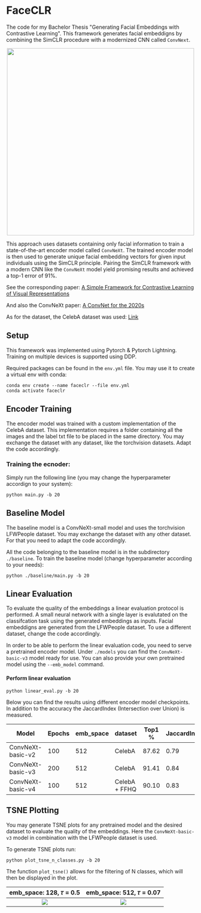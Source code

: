 # FaceCLR

The code for my Bachelor Thesis "Generating Facial Embeddings with Contrastive Learning". This framework generates facial embeddigns by combining the SimCLR procedure with a modernized CNN called `ConvNext`.


<p align="center">
  <img src="https://blogger.googleusercontent.com/img/b/R29vZ2xl/AVvXsEjYoytcASjUsD6ADwOKGUeefo8jyqKgSpSsDV9K3mk7qPSVFGoUnNiHVWr7oHmXHDVb_RbpSasgVZAZpiGcc0_mT4bj2ny11Pa95Y5U5FgFPP0RV3yZOm31gff1HjZvqpzHTKYSP64EozHS/s640/image4.gif" width="500"/>
</p>

This approach uses datasets containing only facial information to train a state-of-the-art encoder model called `ConvNeXt`.  The trained encoder model is then used to generate unique facial embedding vectors for given input individuals using the SimCLR principle. 
Pairing the SimCLR framework with a modern CNN like the `ConvNeXt` model yield promising results and achieved a top-1 error of 91%.

See the corresponding paper: [A Simple Framework for Contrastive Learning of Visual Representations](https://arxiv.org/abs/2002.05709)

And also the ConvNeXt paper: [A ConvNet for the 2020s](https://arxiv.org/abs/2201.03545)

As for the dataset, the CelebA dataset was used: [Link](https://mmlab.ie.cuhk.edu.hk/projects/CelebA.html)
## Setup

This framework was implemented using Pytorch & Pytorch Lightning. Training on multiple devices is supported using DDP.

Required packages can be found in the ```env.yml``` file. You may use it to create a virtual env with conda:

```
conda env create --name faceclr --file env.yml
conda activate faceclr
```

## Encoder Training

The encoder model was trained with a custom implementation of the CelebA dataset. This implementation requires a folder containing all the images and the label txt file to be placed in the same directory.
You may exchange the dataset with any dataset, like the torchvision datasets. Adapt the code accordingly.

### Training the ecnoder:

Simply run the following line (you may change the hyperparameter accordign to your system):


```
python main.py -b 20
```

## Baseline Model

The baseline model is a ConvNeXt-small model and uses the torchvision LFWPeople dataset. You may exchange the dataset with any other dataset. For that you need to adapt the code accordingly.

All the code belonging to the baseline model is in the subdirectory ```./baseline```.
To train the baseline model (change hyperparameter according to your needs):
```
python ./baseline/main.py -b 20
```


## Linear Evaluation

To evaluate the quality of the embeddings a linear evaluation protocol is performed. A small neural network with a single layer is evalutated on the classifcation task using the generated embeddings as inputs.
Facial embeddigns are generated from the LFWPeople dataset. To use a different dataset, change the code accordingly.

In order to be able to perform the linear evaluation code, you need to serve a pretrained encoder model. Under ```./models``` you can find the ```ConvNeXt-basic-v3``` model ready for use. You can also provide your own pretrained model using the 
```--emb_model``` command.


#### Perform linear evaluation

```
python linear_eval.py -b 20
```



Below you can find the results using different encoder model checkpoints. In addition to the accuracy the JaccardIndex (Intersection over Union) is measured.



| Model         | Epochs | emb_space | dataset  |  Top1 % | JaccardIndex |
|---------------|---------|------------|---------|---------|-----------|
| ConvNeXt-basic-v2 | 100   | 512       | CelebA       | 87.62   | 0.79  |
| ConvNeXt-basic-v3 | 200 | 512         | CelebA       | 91.41   | 0.84 |
| ConvNeXt-basic-v4 | 100  | 512        |CelebA + FFHQ | 90.10    | 0.83 |


## TSNE Plotting

You may generate TSNE plots for any pretrained model and the desired dataset to evaluate the quality of the embeddings.
Here the ```ConvNeXt-basic-v3``` model in combination with the LFWPeople dataset is used.

To generate TSNE plots run:
```
python plot_tsne_n_classes.py -b 20
```

The function ```plot_tsne()``` allows for the filtering of N classes, which will then be displayed in the plot.

 emb_space: 128, 𝜏 = 0.5   | emb_space: 512, 𝜏 = 0.07
:-------------------------:|:-------------------------:
![](https://github.com/DJ404/FaceCLR/blob/main/TSNE/128_midt.png) |  ![](https://github.com/DJ404/FaceCLR/blob/main/TSNE/128_midt.png)
